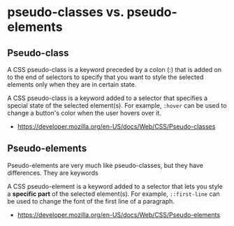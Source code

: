 # pseudo-classes vs. pseudo-elements

## Pseudo-class

A CSS pseudo-class is a keyword preceded by a colon (:) that is added on to the end of selectors to specify that you want to style the selected elements only when they are in certain state. 

A CSS pseudo-class is a keyword added to a selector that specifies a special state of the selected element(s). For example, `:hover` can be used to change a button's color when the user hovers over it.

* https://developer.mozilla.org/en-US/docs/Web/CSS/Pseudo-classes

## Pseudo-elements

Pseudo-elements are very much like pseudo-classes, but they have differences. They are keywords

A CSS pseudo-element is a keyword added to a selector that lets you style a **specific part** of the selected element(s). For example, `::first-line` can be used to change the font of the first line of a paragraph.

* https://developer.mozilla.org/en-US/docs/Web/CSS/Pseudo-elements
